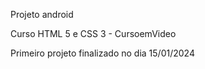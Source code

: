 Projeto android 

Curso HTML 5 e CSS 3 - CursoemVideo

Primeiro projeto finalizado no dia 15/01/2024
